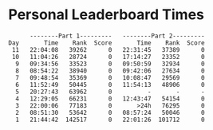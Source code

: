 # Personal Leaderboard Times

          --------Part 1---------   --------Part 2---------
    Day       Time    Rank  Score       Time    Rank  Score
     11   22:04:08   39262      0   22:31:45   37389      0
     10   11:04:26   28724      0   17:14:27   23352      0
      9   09:34:56   33523      0   09:50:59   32934      0
      8   08:54:22   38940      0   09:42:06   27634      0
      7   09:48:54   35369      0   10:08:47   29569      0
      6   11:52:49   50445      0   11:54:13   48906      0
      5   20:27:43   63962      0          -       -      -
      4   12:29:05   66231      0   12:43:47   54154      0
      3   22:00:06   77183      0       >24h   76295      0
      2   08:51:30   53642      0   08:57:24   50046      0
      1   21:44:42  142517      0   22:01:26  101712      0

